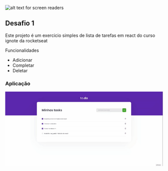 ![alt text for screen readers](https://app.rocketseat.com.br/_next/image?url=%2Fassets%2Flogos%2Fignite.svg&w=256&q=75)
## Desafio 1
Este projeto é um exercicio simples de lista de tarefas em react do curso ignote da rocketseat

Funcionalidades
- Adicionar
- Completar
- Deletar

### Aplicação
![Gif da aplicação adicionando, deletando e completando tarefas](/documentação/screenshot/chrome-capture-2022-6-13.gif "Gif da aplicação adicionando, deletando e completando tarefas")